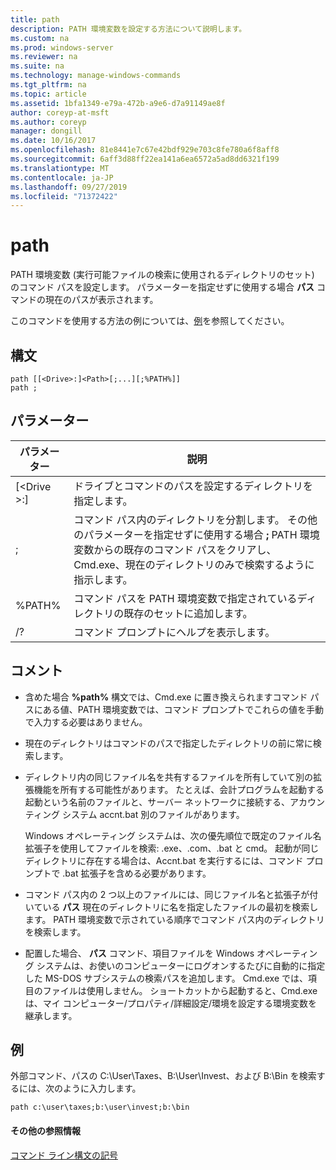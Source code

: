 ```yaml
---
title: path
description: PATH 環境変数を設定する方法について説明します。
ms.custom: na
ms.prod: windows-server
ms.reviewer: na
ms.suite: na
ms.technology: manage-windows-commands
ms.tgt_pltfrm: na
ms.topic: article
ms.assetid: 1bfa1349-e79a-472b-a9e6-d7a91149ae8f
author: coreyp-at-msft
ms.author: coreyp
manager: dongill
ms.date: 10/16/2017
ms.openlocfilehash: 81e8441e7c67e42bdf929e703c8fe780a6f8aff8
ms.sourcegitcommit: 6aff3d88ff22ea141a6ea6572a5ad8dd6321f199
ms.translationtype: MT
ms.contentlocale: ja-JP
ms.lasthandoff: 09/27/2019
ms.locfileid: "71372422"
---
```

# <a name="path"></a>path



PATH 環境変数 (実行可能ファイルの検索に使用されるディレクトリのセット) のコマンド パスを設定します。 パラメーターを指定せずに使用する場合 **パス** コマンドの現在のパスが表示されます。

このコマンドを使用する方法の例については、[例](#BKMK_examples)を参照してください。

## <a name="syntax"></a>構文

```
path [[<Drive>:]<Path>[;...][;%PATH%]]
path ;
```

## <a name="parameters"></a>パラメーター

|     パラメーター     |                                                                                                     説明                                                                                                      |
|-------------------|----------------------------------------------------------------------------------------------------------------------------------------------------------------------------------------------------------------------|
| [\<Drive >:] <Path> |                                                                            ドライブとコマンドのパスを設定するディレクトリを指定します。                                                                             |
|         ;         | コマンド パス内のディレクトリを分割します。 その他のパラメーターを指定せずに使用する場合 **;** PATH 環境変数からの既存のコマンド パスをクリアし、Cmd.exe、現在のディレクトリのみで検索するように指示します。 |
|      %PATH%       |                                                         コマンド パスを PATH 環境変数で指定されているディレクトリの既存のセットに追加します。                                                         |
|        /?         |                                                                                         コマンド プロンプトにヘルプを表示します。                                                                                         |

## <a name="remarks"></a>コメント

-   含めた場合 **%path%** 構文では、Cmd.exe に置き換えられますコマンド パスにある値、PATH 環境変数では、コマンド プロンプトでこれらの値を手動で入力する必要はありません。
-   現在のディレクトリはコマンドのパスで指定したディレクトリの前に常に検索します。
-   ディレクトリ内の同じファイル名を共有するファイルを所有していて別の拡張機能を所有する可能性があります。 たとえば、会計プログラムを起動する起動という名前のファイルと、サーバー ネットワークに接続する、アカウンティング システム accnt.bat 別のファイルがあります。

    Windows オペレーティング システムは、次の優先順位で既定のファイル名拡張子を使用してファイルを検索: .exe、.com、.bat と cmd。 起動が同じディレクトリに存在する場合は、Accnt.bat を実行するには、コマンド プロンプトで .bat 拡張子を含める必要があります。
-   コマンド パス内の 2 つ以上のファイルには、同じファイル名と拡張子が付いている **パス** 現在のディレクトリに名を指定したファイルの最初を検索します。 PATH 環境変数で示されている順序でコマンド パス内のディレクトリを検索します。
-   配置した場合、 **パス** コマンド、項目ファイルを Windows オペレーティング システムは、お使いのコンピューターにログオンするたびに自動的に指定した MS-DOS サブシステムの検索パスを追加します。 Cmd.exe では、項目のファイルは使用しません。 ショートカットから起動すると、Cmd.exe は、マイ コンピューター/プロパティ/詳細設定/環境を設定する環境変数を継承します。

## <a name="BKMK_examples"></a>例

外部コマンド、パスの C:\User\Taxes、B:\User\Invest、および B:\Bin を検索するには、次のように入力します。

`path c:\user\taxes;b:\user\invest;b:\bin`

#### <a name="additional-references"></a>その他の参照情報

[コマンド ライン構文の記号](command-line-syntax-key.md)